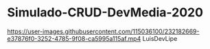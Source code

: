 # Simulado-CRUD-DevMedia-2020



https://user-images.githubusercontent.com/115036100/232182669-e37876f0-3252-4785-9f08-ca5995a115af.mp4
LuisDevLipe
